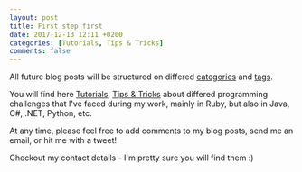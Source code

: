```yaml
---
layout: post
title: First step first
date: 2017-12-13 12:11 +0200
categories: [Tutorials, Tips & Tricks]
comments: false
---
```


All future blog posts will be structured on differed [categories](/categories) and [tags](/tags).

You will find here [Tutorials](/categories/#Tutorials), [Tips & Tricks](/categories/#Tips%20&%20Tricks) about differed programming challenges that I've faced during my work, mainly in Ruby, but also in Java, C#, .NET, Python, etc.

At any time, please feel free to add comments to my blog posts, send me an email, or hit me with a tweet!

Checkout my contact details - I'm pretty sure you will find them :)

